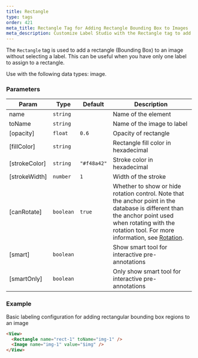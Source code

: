 ```yaml
---
title: Rectangle
type: tags
order: 421
meta_title: Rectangle Tag for Adding Rectangle Bounding Box to Images
meta_description: Customize Label Studio with the Rectangle tag to add rectangle bounding boxes to images for machine learning and data science projects.
---
```


The `Rectangle` tag is used to add a rectangle (Bounding Box) to an image without selecting a label. This can be useful when you have only one label to assign to a rectangle.

Use with the following data types: image.

### Parameters

| Param | Type | Default | Description |
| --- | --- | --- | --- |
| name | <code>string</code> |  | Name of the element |
| toName | <code>string</code> |  | Name of the image to label |
| [opacity] | <code>float</code> | <code>0.6</code> | Opacity of rectangle |
| [fillColor] | <code>string</code> |  | Rectangle fill color in hexadecimal |
| [strokeColor] | <code>string</code> | <code>&quot;#f48a42&quot;</code> | Stroke color in hexadecimal |
| [strokeWidth] | <code>number</code> | <code>1</code> | Width of the stroke |
| [canRotate] | <code>boolean</code> | <code>true</code> | Whether to show or hide rotation control. Note that the anchor point in the database is different than the anchor point used when rotating with the rotation tool. For more information, see [Rotation](rectanglelabels#Rotation). |
| [smart] | <code>boolean</code> |  | Show smart tool for interactive pre-annotations |
| [smartOnly] | <code>boolean</code> |  | Only show smart tool for interactive pre-annotations |

### Example

Basic labeling configuration for adding rectangular bounding box regions to an image

```html
<View>
  <Rectangle name="rect-1" toName="img-1" />
  <Image name="img-1" value="$img" />
</View>
```
